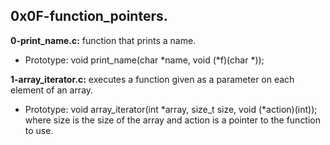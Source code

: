 ## 0x0F-function_pointers.

**0-print_name.c:** function that prints a name.

- Prototype: void print_name(char *name, void (*f)(char *));

**1-array_iterator.c:** executes a function given as a parameter on each element of an array.

- Prototype: void array_iterator(int *array, size_t size, void (*action)(int));
where size is the size of the array and action is a pointer to the function to use.
